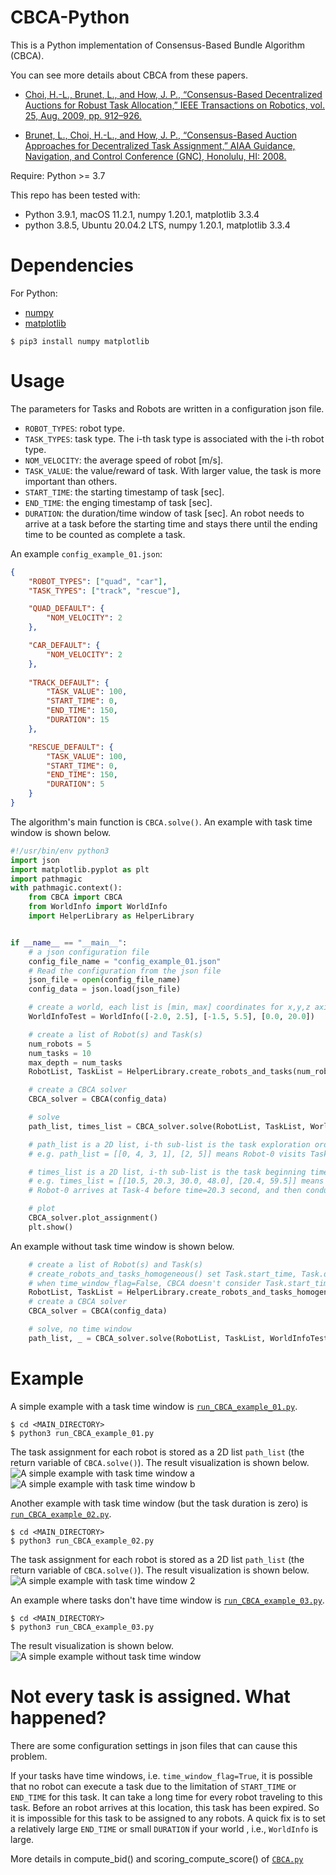 # CBCA-Python
This is a Python implementation of Consensus-Based Bundle Algorithm (CBCA).

You can see more details about CBCA from these papers.

* [Choi, H.-L., Brunet, L., and How, J. P., “Consensus-Based Decentralized Auctions for Robust Task Allocation,” IEEE Transactions on Robotics, vol. 25, Aug. 2009, pp. 912–926.](https://ieeexplore.ieee.org/abstract/document/5072249?casa_token=zYvs9usD3FYAAAAA:jz0SmSso6T5l107pHGJgIQhVNP3S4NEnnIPi6sRC--8aealzVFinApRitUzhISlprmsPjcr3)

* [Brunet, L., Choi, H.-L., and How, J. P., “Consensus-Based Auction Approaches for Decentralized Task Assignment,” AIAA Guidance, Navigation, and Control Conference (GNC), Honolulu, HI: 2008.](https://arc.aiaa.org/doi/abs/10.2514/6.2008-6839)

Require:
Python >= 3.7

This repo has been tested with:
* Python 3.9.1, macOS 11.2.1, numpy 1.20.1, matplotlib 3.3.4
* python 3.8.5, Ubuntu 20.04.2 LTS, numpy 1.20.1, matplotlib 3.3.4


Dependencies
============
For Python:
* [numpy](https://numpy.org/)
* [matplotlib](https://matplotlib.org/)

```
$ pip3 install numpy matplotlib
```


Usage
=====

The parameters for Tasks and Robots are written in a configuration json file.
* `ROBOT_TYPES`: robot type.
* `TASK_TYPES`: task type. The i-th task type is associated with the i-th robot type.
* `NOM_VELOCITY`: the average speed of robot [m/s].
* `TASK_VALUE`: the value/reward of task. With larger value, the task is more important than others.
* `START_TIME`: the starting timestamp of task [sec].
* `END_TIME`: the enging timestamp of task [sec].
* `DURATION`: the duration/time window of task [sec]. An robot needs to arrive at a task before the starting time and stays there until the ending time to be counted as complete a task.

An example `config_example_01.json`:
```json
{
    "ROBOT_TYPES": ["quad", "car"],
    "TASK_TYPES": ["track", "rescue"],

    "QUAD_DEFAULT": {
        "NOM_VELOCITY": 2
    },

    "CAR_DEFAULT": {
        "NOM_VELOCITY": 2
    },
    
    "TRACK_DEFAULT": {
        "TASK_VALUE": 100,
        "START_TIME": 0,
        "END_TIME": 150,
        "DURATION": 15
    },

    "RESCUE_DEFAULT": {
        "TASK_VALUE": 100,
        "START_TIME": 0,
        "END_TIME": 150,
        "DURATION": 5
    }
}
```

The algorithm's main function is `CBCA.solve()`. An example with task time window is shown below.
```python
#!/usr/bin/env python3
import json
import matplotlib.pyplot as plt
import pathmagic
with pathmagic.context():
    from CBCA import CBCA
    from WorldInfo import WorldInfo
    import HelperLibrary as HelperLibrary


if __name__ == "__main__":
    # a json configuration file
    config_file_name = "config_example_01.json"
    # Read the configuration from the json file
    json_file = open(config_file_name)
    config_data = json.load(json_file)

    # create a world, each list is [min, max] coordinates for x,y,z axis
    WorldInfoTest = WorldInfo([-2.0, 2.5], [-1.5, 5.5], [0.0, 20.0])

    # create a list of Robot(s) and Task(s)
    num_robots = 5
    num_tasks = 10
    max_depth = num_tasks
    RobotList, TaskList = HelperLibrary.create_robots_and_tasks(num_robots, num_tasks, WorldInfoTest, config_data)

    # create a CBCA solver
    CBCA_solver = CBCA(config_data)

    # solve
    path_list, times_list = CBCA_solver.solve(RobotList, TaskList, WorldInfoTest, max_depth, time_window_flag=True)

    # path_list is a 2D list, i-th sub-list is the task exploration order of Robot-i.
    # e.g. path_list = [[0, 4, 3, 1], [2, 5]] means Robot-0 visits Task 0 -> 4 -> 3 -> 1, and Robot-1 visits Task 2 -> 5

    # times_list is a 2D list, i-th sub-list is the task beginning timestamp of Robot-i's tasks.
    # e.g. times_list = [[10.5, 20.3, 30.0, 48.0], [20.4, 59.5]] means Robot-0 arrives at Task-0 before time=10.5 second, and then conduct Task-0;
    # Robot-0 arrives at Task-4 before time=20.3 second, and then conduct Task-4, etc.

    # plot
    CBCA_solver.plot_assignment()
    plt.show()


```

An example without task time window is shown below.
```python
    # create a list of Robot(s) and Task(s)
    # create_robots_and_tasks_homogeneous() set Task.start_time, Task.duration, and Task.end_time as zero
    # when time_window_flag=False, CBCA doesn't consider Task.start_time, Task.duration, and Task.end_time
    RobotList, TaskList = HelperLibrary.create_robots_and_tasks_homogeneous(num_robots, num_tasks, WorldInfoTest, config_data)
    # create a CBCA solver
    CBCA_solver = CBCA(config_data)

    # solve, no time window
    path_list, _ = CBCA_solver.solve(RobotList, TaskList, WorldInfoTest, max_depth, time_window_flag=False)

```


Example
=======

A simple example with a task time window is [`run_CBCA_example_01.py`](/test/run_CBCA_example_01.py).
```
$ cd <MAIN_DIRECTORY>
$ python3 run_CBCA_example_01.py
```
The task assignment for each robot is stored as a 2D list `path_list` (the return variable of `CBCA.solve()`). The result visualization is shown below.
![A simple example with task time window a](/doc/1_a.png)
![A simple example with task time window b](/doc/1_b.png)


Another example with task time window (but the task duration is zero) is [`run_CBCA_example_02.py`](/test/run_CBCA_example_02.py).
```
$ cd <MAIN_DIRECTORY>
$ python3 run_CBCA_example_02.py
```
The task assignment for each robot is stored as a 2D list `path_list` (the return variable of `CBCA.solve()`). The result visualization is shown below.
![A simple example with task time window 2](/doc/2.png)


An example where tasks don't have time window is [`run_CBCA_example_03.py`](/test/run_CBCA_example_03.py).
```
$ cd <MAIN_DIRECTORY>
$ python3 run_CBCA_example_03.py
```
The result visualization is shown below.
![A simple example without task time window](/doc/3.png)


Not every task is assigned. What happened?
======================================================

There are some configuration settings in json files that can cause this problem.

If your tasks have time windows, i.e. `time_window_flag=True`, it is possible that no robot can execute a task due to the limitation of `START_TIME` or `END_TIME` for this task.
It can take a long time for every robot traveling to this task. Before an robot arrives at this location, this task has been expired.
So it is impossible for this task to be assigned to any robots.
A quick fix is to set a relatively large `END_TIME` or small `DURATION` if your world , i.e., `WorldInfo` is large.

More details in compute_bid() and scoring_compute_score() of [`CBCA.py`](/lib/CBCA.py)
